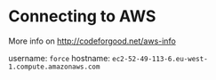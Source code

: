 # Connecting to AWS

More info on http://codeforgood.net/aws-info

username: `force`
hostname: `ec2-52-49-113-6.eu-west-1.compute.amazonaws.com`